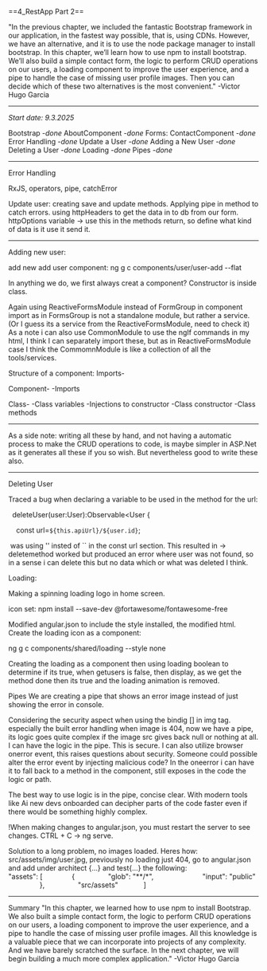 ==4_RestApp Part 2==

"In the previous chapter, we included the fantastic Bootstrap framework in our application, in the fastest way possible, that is, using CDNs. However, we have an alternative, and it is to use the node package manager to install bootstrap. In this chapter, we’ll learn how to use npm to install bootstrap. We’ll also build a simple contact form, the logic to perform CRUD operations on our users, a loading component to improve the user experience, and a pipe to handle the case of missing user profile images. Then you can decide which of these two alternatives is the most convenient." -Victor Hugo Garcia

---
*Start date: 9.3.2025*

Bootstrap  -*done*
AboutComponent -*done*
Forms: ContactComponent -*done*
Error Handling -*done*
Update a User -*done*
Adding a New User -*done*
Deleting a User -*done*
Loading -*done*
Pipes -*done*

---

Error Handling

RxJS, operators, pipe, catchError

Update user:
creating save and update methods. Applying pipe in method to catch errors.
using httpHeaders to get the data in to db from our form. 
httpOptions variable -> use this in the methods return, so define what kind of data is it use it send it.

---
Adding new user:

add new add user component: 
ng g c components/user/user-add --flat

In anything we do, we first always creat a component?
Constructor is inside class.

Again using ReactiveFormsModule instead of FormGroup in component import as in FormsGroup is not a standalone module, but rather a service. (Or I guess its a service from the ReactiveFormsModule, need to check it) As a note i can also use CommonModule to use the ngIf commands in my html, I think I can separately import these, but as in ReactiveFormsModule case I think the CommomnModule is like a collection of all the tools/services.

Structure of a component:
Imports-

Component-
-Imports

Class-
-Class variables
-Injections to constructor
-Class constructor
-Class methods

---

As a side note: writing all these by hand, and not having a automatic process to make the CRUD operations to code, is maybe simpler in ASP.Net as it generates all these if you so wish. But nevertheless good to write these also.

---
Deleting User

Traced a bug when declaring a variable to be used in the method for the url:

  deleteUser(user:User):Observable<User {

    const url=`${this.apiUrl}/${user.id}`;

 was using '' insted of `` in the const url section. This resulted in -> deletemethod worked but produced an error where user was not found, so in a sense i can delete this but no data which or what was deleted I think.

Loading:

Making a spinning loading logo in home screen.

icon set:
npm install --save-dev @fortawesome/fontawesome-free

Modified angular.json to include the style installed, the modified html.
Create the loading icon as a component:

ng g c components/shared/loading --style none

Creating the loading as a component then using loading boolean to determine if its true, when getusers is false, then display, as we get the method done then its true and the loading animation is removed.

Pipes
 We are creating a pipe that shows an error image instead of just showing the error in console.

Considering the security aspect when using the bindig [] in img tag. especially the built error handling when image is 404, now we have a pipe, its logic goes quite complex if the image src gives back null or nothing at all. I can have the logic in the pipe. This is secure. I can also utilize browser onerror event, this raises questions about security. Someone could possible alter the error event by injecting malicious code? In the oneerror i can have it to fall back to a method in the component, still exposes in the code the logic or path.

The best way to use logic is in the pipe, concise clear. With modern tools like Ai new devs onboarded can decipher parts of the code faster even if there would be something highly complex.

!When making changes to angular.json, you must restart the server to see changes.
CTRL + C -> ng serve.

Solution to a long problem, no images loaded. Heres how: src/assets/img/user.jpg, previously no loading just 404, go to angular.json and add under architect {...} and test{...} the following:
  			
		"assets": [
              {
                "glob": "**/*",        
                "input": "public"   
              },
                "src/assets"
            ]

---

Summary
"In this chapter, we learned how to use npm to install Bootstrap. We also built a simple contact form, the logic to perform CRUD operations on our users, a loading component to improve the user experience, and a pipe to handle the case of missing user profile images. All this knowledge is a valuable piece that we can incorporate into projects of any complexity. And we have barely scratched the surface. In the next chapter, we will begin building a much more complex application." -Victor Hugo Garcia